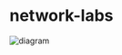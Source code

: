 # network-labs

![diagram](https://viewer.diagrams.net/?tags=%7B%7D&highlight=0000ff&edit=_blank&layers=1&nav=1&title=test#R7Z1db6M4F8c%2FTS83wu9wOclsdlbaWVUa6Xm5GtHgpmgIjgidts%2Bnf0xiSGxoFqUEB49z0QZDHOLz4%2B%2Fj44O5Q4vN6x9FvH36KhKe3cEgeb1Dn%2B8gjBCSf6uCt0MBjdihYF2kyaEIHAu%2Bpf%2FjqjBQpc9pwnfagaUQWZlu9cKVyHO%2BKrWyuCjEi37Yo8j0b93Ga94q%2BLaKs3bpv9OkfFKlIAiOO77wdP2kvjokasdDvPqxLsRzrr4vFzk%2F7NnEdTXq0N1TnIiXkyL0%2Bx1aFEKUh3eb1wXPqlatW%2BzwueU7e5tTLnhe9vkAWYUweWRxHCQrCmnwGyCHKn7G2bNqh9%2FzkhfbIt3JHxH8zcsXUfxQZ1%2B%2B1Y0lq5V2kRvzl6e05N%2B28ara8yLJkGVP5SaTW0C%2B3bcLT9RW8%2FsDubESm3Sl3mfxA8%2FmTUMuRCYKuWvflPJjZSF%2B8LrwDiIahmCOmj21vWR7zh%2FTLDs5crFYLheLqlzk5TLepFmF5xee%2FeRluorVDkUjhGr7pIJg%2F5LlP3lRfSL7lKXrXO7bpElSNcd8XcRJyo8fUiddF39OC4lrKvL9rqI60flOtlear%2BeiLMVGliMqC9vGVPatvpm%2FnhQp4%2F7BxYaXxZs8pN6LgLoK1UVIaHjYfjkiTUJF49MJzbCmOVaX0bqp%2FMiTfKOQ6okXRi28zqAk6dhWhatMPCeDoaXDoxF1hhuEomi57MKB0j1PQ1gL00izFgVtawHQYS1ErmAsgFvG%2Bioe0szrwGg6ANgwZKGA6jKA22DREHXIALuGDIC2DPz57d5jdS2sBiAoYjpBDLQAYrCrH7kKQCRsI5JI701tqiY5whDolMhmKN7%2BU5XPKKu3%2F7vfJvXmPS9SeaK86IUMz5NPlc95IUSnsPyLF0mcm6iEl3Q9O%2FFcrPh7F6HyqeNizct3jlG9c9W2ZyEpeBaX6U%2Fdcx7U4hR4i49hcXw7Fu9wDb3Fh7c4uh2Lo6EsjpC3%2BPsWZzdj8doNOTMcfK95TP%2BoFNuT0r8qu96LXao8oQflUR8MfrJjxfM9DfNY1dMUnJBlOHnL%2FauLhsZ7u8T3bwFUj383r%2BsqwjbLD97xblbVIr6X4mV%2FooP4vEO4iPWAsYk10JaPSEjbRWwiaoOiBT1a7qBFjfErZsgiWj2CWB6tqaCFoBEaCaFFtNohN4%2FWZNEyVYsFzCJaIPqQdz1FT3k4D1d99F6k8iuOAXuIwSw6eRHN3pFR4cFxV3WczsqZ1WIUna3o4N23Ktoj0fy6C92mj43BpkjJ%2BQjY4CGwd2wOQnoGJRCEs8rrCSkjkeyign5oDUFEe0bYd0mT7ZIkZqEGFrLpSIOPhfGnKDZngzd0JK0hIJoBFhIGMKz%2B6lKDx%2BttqNcWh7SFEKPTCtuThCOKC3VVXE4C3SCM7rRIdxg0oXAz1n2ZJrEeTtJYuoVCeMZHQnUCwxhuMnEVrutREg5NycXSwHy341C3gykydKAjx3G8eQdnu53LlCHsoQxg8EH2xeYLJykNi%2F3LojQ8PO%2FSnO9235uTvRl5IMRIgQ7a8hB1ZK5dSR78kFdrj6iPPAQ3Iw%2BRlwfX5CHU5YFGVuXh15ukOZ%2FOFExqYFGfrtcHZ%2FQBIcN9sKsPzOtD18jhrD5Et6MP0OvDJfogL%2FnNc56Wb7ekDMz0HLoGFuOFu6cZ1LKO1g13PRjpM3ME2%2Bx5vGszlnQNwQ407teDNUtWxAli77Z0ZRWdTz26nbBHfb7%2B4nemcwmMvGfQJRCj9S71l58DrG7ldLNfueXU7h9hrN3Kko%2FH%2FUsesv%2ByT7vtYYWZyjRxvfGYvlaGnKvz%2BfxUltXSNJ%2BqVoDLVZIHs3Ql8sdUGryo%2BgFZmsRlLP9V5Tv5%2FzEuV9L%2BcIngK6qaryw4n23zdX9ShrpZ%2FVprWlBjdo6w9l1BCLY5q8uGxayHjnnMJolZZIZpoEXMetwh5DGbJGbsn8f842HW424hj9kUMcPGnDWF7aH%2FeJj1yInwmE0RM4KYhhnrWBZqPMx6BDA9ZpPEDOpxTEZtqlmP%2B5k8ZlPEDFM9okGRTTXrkSnkMZsiZpTpN%2Bcym5jhHrMyHrNJYmYENBi22Wn2uFHPYzZJzEJjCGDTN8N%2BFsBRzBjRhwCNulnBDHrM3MQMI30JOlqP9qxg1iM8%2Bwsvdg%2BpLgkARy1bjbfYPfZhAUc1gRiLKXUsSjCeJHg%2F2lXKjFVUIpuU%2BUi6q5QRXctAYBMzPy%2FoKmZG7AkENoMCPpLuKGY40GNPEFtUM%2BIj6a5iZtxGAzsGmuNh5kOcrmIG9OXIILUYeyI%2BxOkoZggavpnN1EDiE50dxQyG2MAssIiZT3R2FTOiDwEAsXh3EPFzAI5iFphrXFtVMz8J4CpmRjINgDaHAH4WwFHMQKAPAboe4jAaZs16B35ph9O10KeysgP1rrWbKkGN9BpS9wc2RIJ6z9pNyohxzw0hFh1r6h1rRykzFrMi1CZl3q92k7JmLYczT4IdjzKfXOMmZRgYD4W1efsg9bk1jlJm%2BGUMWJwlZD61xlHKam%2B%2FuUfVYgJXHeL3lLlGWe2HNT2mRb%2BMQU%2BZk5RFgZ5aTzueIjceZT6vxk3KQnNVh8BiJIP52L%2BjlFHjNui617JCmY%2F9u0kZM1YQZ9hi7hbzsX9HKQPGGNNmhiDzD9m56DkIu7isVrooeX8sB0CnlfaHWDtRpnmewfUfcsB6xPRv2IjVk2y%2BZ2n%2B4%2Fshb%2BUjaTw9UnNgl66oH%2FouHGfTbuqr9x%2FTbnrj0Ts%2FR33HvUjlCR%2FHnNSYcSKhXsUh00h96kheuyKmV4SxUdGhXVoV7RFufviFVPeYQ%2FBUf4jqswlnNdXDPEJ5NPTrO9Sa5zUYVfRFH8BQdxAoNrT7iuyHPWLOnn3L7Nc2uRn2AQCGXAcX6j4g5tN1CJuFIZPXAMYRRqFxbhdfCnKzEKI8PbxC6atIeHXE%2FwE%3D)
